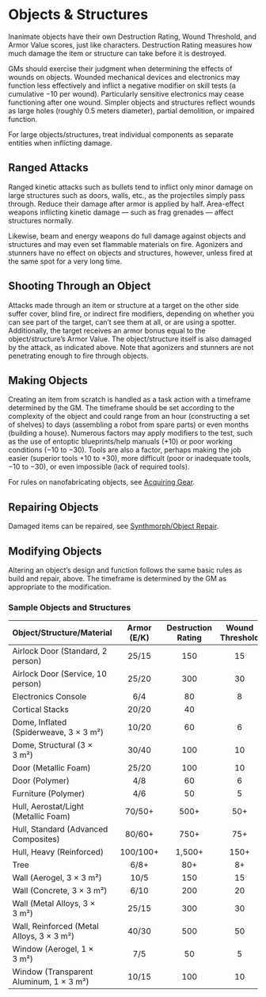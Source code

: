 # Objects & Structures

Inanimate objects have their own Destruction Rating, Wound Threshold, and Armor Value scores, just like characters. Destruction Rating measures how much damage the item or structure can take before it is destroyed.

GMs should exercise their judgment when determining the effects of wounds on objects. Wounded mechanical devices and electronics may function less effectively and inflict a negative modifier on skill tests (a cumulative −10 per wound). Particularly sensitive electronics may cease functioning after one wound. Simpler objects and structures reflect wounds as large holes (roughly 0.5 meters diameter), partial demolition, or impaired function.

For large objects/structures, treat individual components as separate entities when inflicting damage.

## Ranged Attacks

Ranged kinetic attacks such as bullets tend to inflict only minor damage on large structures such as doors, walls, etc., as the projectiles simply pass through. Reduce their damage after armor is applied by half. Area-effect weapons inflicting kinetic damage — such as frag grenades — affect structures normally.

Likewise, beam and energy weapons do full damage against objects and structures and may even set flammable materials on fire. Agonizers and stunners have no effect on objects and structures, however, unless fired at the same spot for a very long time.

## Shooting Through an Object

Attacks made through an item or structure at a target on the other side suffer cover, blind fire, or indirect fire modifiers, depending on whether you can see part of the target, can’t see them at all, or are using a spotter. Additionally, the target receives an armor bonus equal to the object/structure’s Armor Value. The object/structure itself is also damaged by the attack, as indicated above. Note that agonizers and stunners are not penetrating enough to fire through objects.

## Making Objects

Creating an item from scratch is handled as a task action with a timeframe determined by the GM. The timeframe should be set according to the complexity of the object and could range from an hour (constructing a set of shelves) to days (assembling a robot from spare parts) or even months (building a house). Numerous factors may apply modifiers to the test, such as the use of entoptic blueprints/help manuals (+10) or poor working conditions (−10 to −30). Tools are also a factor, perhaps making the job easier (superior tools +10 to +30), more difficult (poor or inadequate tools, −10 to −30), or even impossible (lack of required tools).

For rules on nanofabricating objects, see [Acquiring Gear](../16/02-acquiring-gear.md).

## Repairing Objects

Damaged items can be repaired, see [Synthmorph/Object Repair](17-healing-and-repair.md#synthmorphobject-repair).

## Modifying Objects

Altering an object’s design and function follows the same basic rules as build and repair, above. The timeframe is determined by the GM as appropriate to the modification.

<!-- CLEANED blockquote class="table" -->

### Sample Objects and Structures

<!--sort-->

| Object/<!-- CLEANED wbr -->Structure/<!-- CLEANED wbr -->Material            | Armor (E/K) | Destruction Rating | Wound Threshold |
| :--------------------------------------------- | :---------: | :----------------: | :-------------: |
| Airlock Door (Standard, 2 person)              |    25/15    |        150         |       15        |
| Airlock Door (Service, 10 person)              |    25/20    |        300         |       30        |
| Electronics Console                            |     6/4     |         80         |        8        |
| Cortical Stacks                                |    20/20    |         40         |                 |
| Dome, Inflated (Spiderweave, 3 × 3&nbsp;m²)    |    10/20    |         60         |        6        |
| Dome, Structural (3 × 3&nbsp;m²)               |    30/40    |        100         |       10        |
| Door (Metallic Foam)                           |    25/20    |        100         |       10        |
| Door (Polymer)                                 |     4/8     |         60         |        6        |
| Furniture (Polymer)                            |     4/6     |         50         |        5        |
| Hull, Aerostat/<!-- CLEANED wbr -->Light (Metallic Foam)      |   70/50+    |        500+        |       50+       |
| Hull, Standard (Advanced Composites)           |   80/60+    |        750+        |       75+       |
| Hull, Heavy (Reinforced)                       |  100/100+   |       1,500+       |      150+       |
| Tree                                           |    6/8+     |        80+         |       8+        |
| Wall  (Aerogel, 3 × 3&nbsp;m²)                 |    10/5     |        150         |       15        |
| Wall  (Concrete, 3 × 3&nbsp;m²)                |    6/10     |        200         |       20        |
| Wall  (Metal Alloys, 3 × 3&nbsp;m²)            |    25/15    |        300         |       30        |
| Wall, Reinforced (Metal Alloys, 3 × 3&nbsp;m²) |    40/30    |        500         |       50        |
| Window (Aerogel, 1 × 3&nbsp;m²)                |     7/5     |         50         |        5        |
| Window (Transparent Aluminum, 1 × 3&nbsp;m²)   |    10/15    |        100         |       10        |

<!-- CLEANED /blockquote -->
